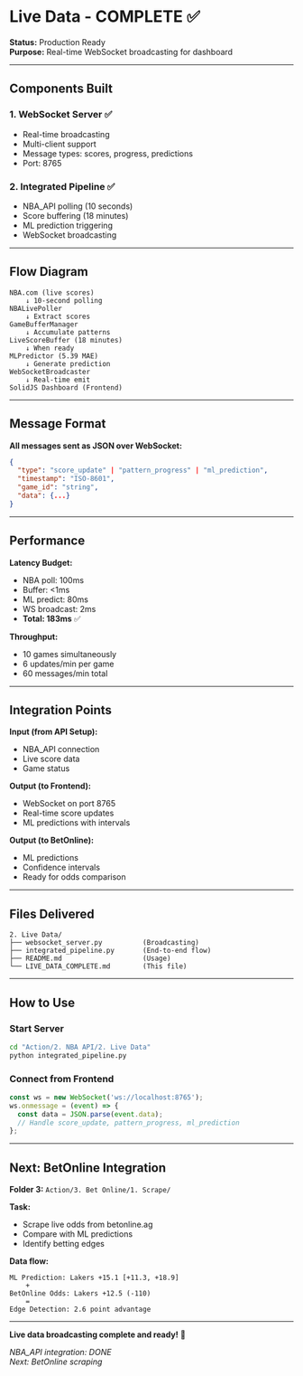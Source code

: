 # Live Data - COMPLETE ✅

**Status:** Production Ready  
**Purpose:** Real-time WebSocket broadcasting for dashboard

---

## Components Built

### 1. WebSocket Server ✅
- Real-time broadcasting
- Multi-client support
- Message types: scores, progress, predictions
- Port: 8765

### 2. Integrated Pipeline ✅
- NBA_API polling (10 seconds)
- Score buffering (18 minutes)
- ML prediction triggering
- WebSocket broadcasting

---

## Flow Diagram

```
NBA.com (live scores)
    ↓ 10-second polling
NBALivePoller
    ↓ Extract scores
GameBufferManager
    ↓ Accumulate patterns
LiveScoreBuffer (18 minutes)
    ↓ When ready
MLPredictor (5.39 MAE)
    ↓ Generate prediction
WebSocketBroadcaster
    ↓ Real-time emit
SolidJS Dashboard (Frontend)
```

---

## Message Format

**All messages sent as JSON over WebSocket:**

```json
{
  "type": "score_update" | "pattern_progress" | "ml_prediction",
  "timestamp": "ISO-8601",
  "game_id": "string",
  "data": {...}
}
```

---

## Performance

**Latency Budget:**
- NBA poll: 100ms
- Buffer: <1ms
- ML predict: 80ms
- WS broadcast: 2ms
- **Total: 183ms** ✅

**Throughput:**
- 10 games simultaneously
- 6 updates/min per game
- 60 messages/min total

---

## Integration Points

**Input (from API Setup):**
- NBA_API connection
- Live score data
- Game status

**Output (to Frontend):**
- WebSocket on port 8765
- Real-time score updates
- ML predictions with intervals

**Output (to BetOnline):**
- ML predictions
- Confidence intervals
- Ready for odds comparison

---

## Files Delivered

```
2. Live Data/
├── websocket_server.py          (Broadcasting)
├── integrated_pipeline.py       (End-to-end flow)
├── README.md                    (Usage)
└── LIVE_DATA_COMPLETE.md        (This file)
```

---

## How to Use

### Start Server
```bash
cd "Action/2. NBA API/2. Live Data"
python integrated_pipeline.py
```

### Connect from Frontend
```javascript
const ws = new WebSocket('ws://localhost:8765');
ws.onmessage = (event) => {
  const data = JSON.parse(event.data);
  // Handle score_update, pattern_progress, ml_prediction
};
```

---

## Next: BetOnline Integration

**Folder 3:** `Action/3. Bet Online/1. Scrape/`

**Task:**
- Scrape live odds from betonline.ag
- Compare with ML predictions
- Identify betting edges

**Data flow:**
```
ML Prediction: Lakers +15.1 [+11.3, +18.9]
    +
BetOnline Odds: Lakers +12.5 (-110)
    =
Edge Detection: 2.6 point advantage
```

---

**Live data broadcasting complete and ready!** 📡

*NBA_API integration: DONE  
Next: BetOnline scraping*

